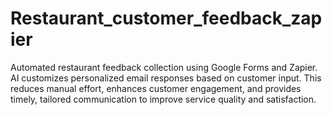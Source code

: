 # Restaurant_customer_feedback_zapier
Automated restaurant feedback collection using Google Forms and Zapier. AI customizes personalized email responses based on customer input. This reduces manual effort, enhances customer engagement, and provides timely, tailored communication to improve service quality and satisfaction.
